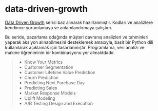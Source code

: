 # data-driven-growth

[Data Driven Growth](https://towardsdatascience.com/tagged/data-driven-growth) serisi baz alınarak hazırlanmıştır. Kodları ve analizlere kendimce yorumlamaya ve anlamlandırmaya çalıştım. 

Bu seride, pazarlama odağında müşteri davranış analizleri ve tahminleri yaparak aksiyon alınabilmesini desteklemek amacıyla, basit bir Python dili kullanılarak açıklamak için tasarlanmıştır. Programlama, veri analizi ve makine öğreniminin bir kombinasyonu yer almaktdadır.

> - Know Your Metrics
> - Customer Segmentation
> - Customer Lifetime Value Prediction
> - Churn Prediction
> - Predicting Next Purchase Day
> - Predicting Sales
> - Market Response Models
> - Uplift Modeling
> - A/B Testing Design and Execution
